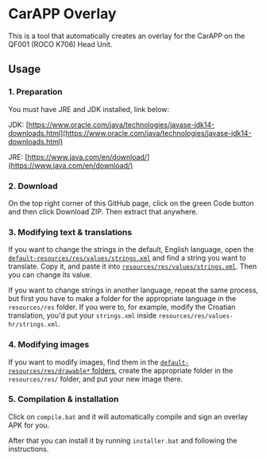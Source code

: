 # CarAPP Overlay

This is a tool that automatically creates an overlay for the CarAPP on the QF001 (ROCO K706) Head Unit.

## Usage

### 1. Preparation
You must have JRE and JDK installed, link below:

JDK: [https://www.oracle.com/java/technologies/javase-jdk14-downloads.html](https://www.oracle.com/java/technologies/javase-jdk14-downloads.html)

JRE: [https://www.java.com/en/download/](https://www.java.com/en/download/)

### 2. Download
On the top right corner of this GitHub page, click on the green Code button and then click Download ZIP. Then extract that anywhere.

### 3. Modifying text & translations
If you want to change the strings in the default, English language, open the [`default-resources/res/values/strings.xml`](https://github.com/patriksh/QF001CarAppOverlay/blob/master/default-resources/res/values/strings.xml) and find a string you want to translate.
Copy it, and paste it into [`resources/res/values/strings.xml`](https://github.com/patriksh/QF001CarAppOverlay/blob/master/resources/res/values/strings.xml).
Then you can change its value.

If you want to change strings in another language, repeat the same process, but first you have to make a folder for the appropriate language in the `resources/res` folder.
If you were to, for example, modify the Croatian translation, you'd put your `strings.xml` inside `resources/res/values-hr/strings.xml`.

### 4. Modifying images
If you want to modify images, find them in the [`default-resources/res/drawable*` folders](https://github.com/patriksh/QF001CarAppOverlay/blob/master/default-resources/res/values/strings.xml), create the appropriate folder in the `resources/res/` folder, and put your new image there.

### 5. Compilation & installation
Click on `compile.bat` and it will automatically compile and sign an overlay APK for you.

After that you can install it by running `installer.bat` and following the instructions.

